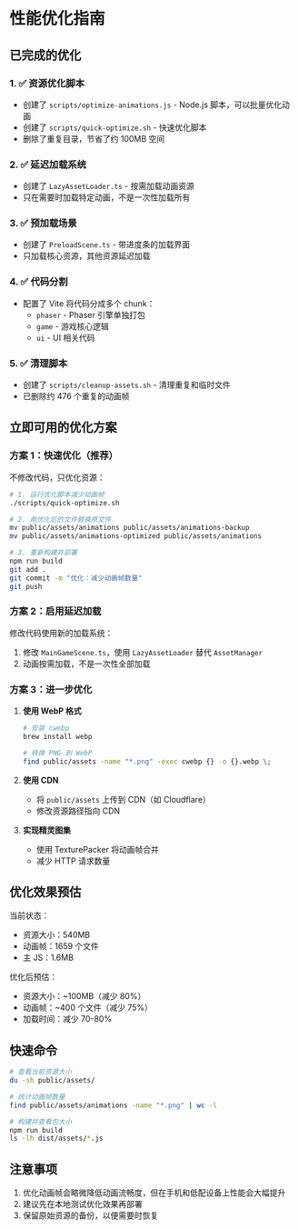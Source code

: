 # 性能优化指南

## 已完成的优化

### 1. ✅ 资源优化脚本
- 创建了 `scripts/optimize-animations.js` - Node.js 脚本，可以批量优化动画
- 创建了 `scripts/quick-optimize.sh` - 快速优化脚本
- 删除了重复目录，节省了约 100MB 空间

### 2. ✅ 延迟加载系统
- 创建了 `LazyAssetLoader.ts` - 按需加载动画资源
- 只在需要时加载特定动画，不是一次性加载所有

### 3. ✅ 预加载场景
- 创建了 `PreloadScene.ts` - 带进度条的加载界面
- 只加载核心资源，其他资源延迟加载

### 4. ✅ 代码分割
- 配置了 Vite 将代码分成多个 chunk：
  - `phaser` - Phaser 引擎单独打包
  - `game` - 游戏核心逻辑
  - `ui` - UI 相关代码

### 5. ✅ 清理脚本
- 创建了 `scripts/cleanup-assets.sh` - 清理重复和临时文件
- 已删除约 476 个重复的动画帧

## 立即可用的优化方案

### 方案 1：快速优化（推荐）
不修改代码，只优化资源：

```bash
# 1. 运行优化脚本减少动画帧
./scripts/quick-optimize.sh

# 2. 用优化后的文件替换原文件
mv public/assets/animations public/assets/animations-backup
mv public/assets/animations-optimized public/assets/animations

# 3. 重新构建并部署
npm run build
git add .
git commit -m "优化：减少动画帧数量"
git push
```

### 方案 2：启用延迟加载
修改代码使用新的加载系统：

1. 修改 `MainGameScene.ts`，使用 `LazyAssetLoader` 替代 `AssetManager`
2. 动画按需加载，不是一次性全部加载

### 方案 3：进一步优化

1. **使用 WebP 格式**
   ```bash
   # 安装 cwebp
   brew install webp
   
   # 转换 PNG 到 WebP
   find public/assets -name "*.png" -exec cwebp {} -o {}.webp \;
   ```

2. **使用 CDN**
   - 将 `public/assets` 上传到 CDN（如 Cloudflare）
   - 修改资源路径指向 CDN

3. **实现精灵图集**
   - 使用 TexturePacker 将动画帧合并
   - 减少 HTTP 请求数量

## 优化效果预估

当前状态：
- 资源大小：540MB
- 动画帧：1659 个文件
- 主 JS：1.6MB

优化后预估：
- 资源大小：~100MB（减少 80%）
- 动画帧：~400 个文件（减少 75%）
- 加载时间：减少 70-80%

## 快速命令

```bash
# 查看当前资源大小
du -sh public/assets/

# 统计动画帧数量
find public/assets/animations -name "*.png" | wc -l

# 构建并查看包大小
npm run build
ls -lh dist/assets/*.js
```

## 注意事项

1. 优化动画帧会略微降低动画流畅度，但在手机和低配设备上性能会大幅提升
2. 建议先在本地测试优化效果再部署
3. 保留原始资源的备份，以便需要时恢复